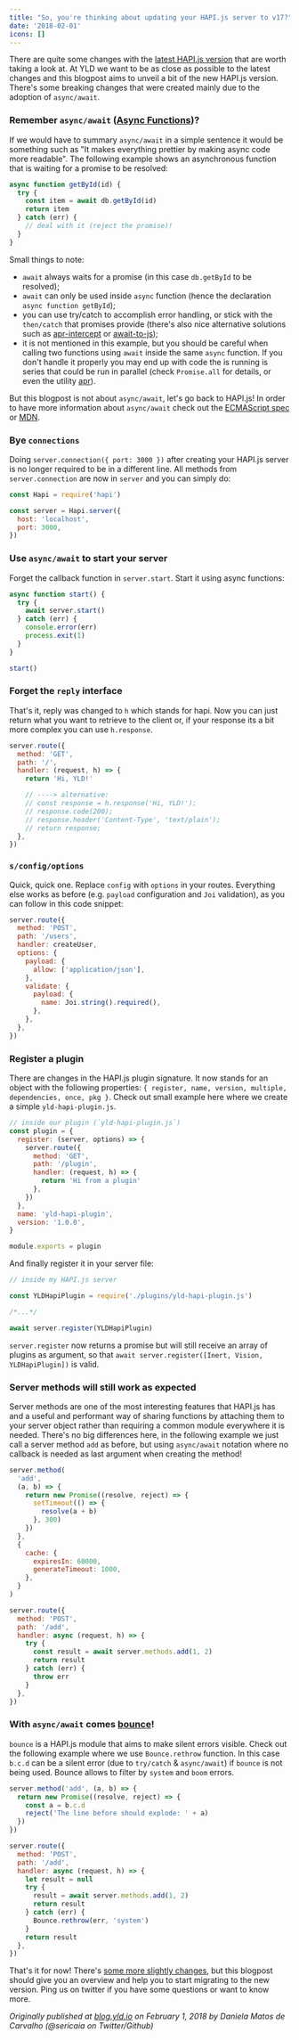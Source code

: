 ```yaml
---
title: "So, you're thinking about updating your HAPI.js server to v17?"
date: '2018-02-01'
icons: []
---
```


There are quite some changes with the [latest HAPI.js version](https://github.com/hapijs/hapi/issues/3658) that are worth taking a look at. At YLD we want to be as close as possible to the latest changes and this blogpost aims to unveil a bit of the new HAPI.js version. There's some breaking changes that were created mainly due to the adoption of `async/await`.

### Remember `async/await` ([Async Functions](https://github.com/tc39/ecmascript-asyncawait))?

If we would have to summary `async/await` in a simple sentence it would be something such as "It makes everything prettier by making async code more readable". The following example shows an asynchronous function that is waiting for a promise to be resolved:

```js
async function getById(id) {
  try {
    const item = await db.getById(id)
    return item
  } catch (err) {
    // deal with it (reject the promise)!
  }
}
```

Small things to note:

- `await` always waits for a promise (in this case `db.getById` to be resolved);
- `await` can only be used inside `async` function (hence the declaration `async function getById`);
- you can use try/catch to accomplish error handling, or stick with the `then/catch` that promises provide (there's also nice alternative solutions such as [apr-intercept](https://apr.js.org/#intercept) or [await-to-js](https://github.com/scopsy/await-to-js));
- it is not mentioned in this example, but you should be careful when calling two functions using `await` inside the same `async` function. If you don't handle it properly you may end up with code the is running is series that could be run in parallel (check `Promise.all` for details, or even the utility [apr](https://apr.js.org)).

But this blogpost is not about `async/await`, let's go back to HAPI.js! In order to have more information about `async/await` check out the [ECMAScript spec](https://tc39.github.io/ecma262/#sec-async-functions-abstract-operations) or [MDN](https://developer.mozilla.org/en-US/docs/Web/JavaScript/Reference/Statements/async_function).

### Bye `connections`

Doing `server.connection({ port: 3000 })` after creating your HAPI.js server is no longer required to be in a different line. All methods from `server.connection` are now in `server` and you can simply do:

```js
const Hapi = require('hapi')

const server = Hapi.server({
  host: 'localhost',
  port: 3000,
})
```

### Use `async/await` to start your server

Forget the callback function in `server.start`. Start it using async functions:

```js
async function start() {
  try {
    await server.start()
  } catch (err) {
    console.error(err)
    process.exit(1)
  }
}

start()
```

### Forget the `reply` interface

That's it, reply was changed to `h` which stands for hapi. Now you can just return what you want to retrieve to the client or, if your response its a bit more complex you can use `h.response`.

```js
server.route({
  method: 'GET',
  path: '/',
  handler: (request, h) => {
    return 'Hi, YLD!'

    // ----> alternative:
    // const response = h.response('Hi, YLD!');
    // response.code(200);
    // response.header('Content-Type', 'text/plain');
    // return response;
  },
})
```

### `s/config/options`

Quick, quick one. Replace `config` with `options` in your routes. Everything else works as before (e.g. `payload` configuration and `Joi` validation), as you can follow in this code snippet:

```js
server.route({
  method: 'POST',
  path: '/users',
  handler: createUser,
  options: {
    payload: {
      allow: ['application/json'],
    },
    validate: {
      payload: {
        name: Joi.string().required(),
      },
    },
  },
})
```

### Register a plugin

There are changes in the HAPI.js plugin signature. It now stands for an object with the following properties: `{ register, name, version, multiple, dependencies, once, pkg }`. Check out small example here where we create a simple `yld-hapi-plugin.js`.

```js
// inside our plugin (`yld-hapi-plugin.js`)
const plugin = {
  register: (server, options) => {
    server.route({
      method: 'GET',
      path: '/plugin',
      handler: (request, h) => {
        return 'Hi from a plugin'
      },
    })
  },
  name: 'yld-hapi-plugin',
  version: '1.0.0',
}

module.exports = plugin
```

And finally register it in your server file:

```js
// inside my HAPI.js server

const YLDHapiPlugin = require('./plugins/yld-hapi-plugin.js')

/*...*/

await server.register(YLDHapiPlugin)
```

`server.register` now returns a promise but will still receive an array of plugins as argument, so that `await server.register([Inert, Vision, YLDHapiPlugin])` is valid.

### Server methods will still work as expected

Server methods are one of the most interesting features that HAPI.js has and a useful and performant way of sharing functions by attaching them to your server object rather than requiring a common module everywhere it is needed. There's no big differences here, in the following example we just call a server method `add` as before, but using `async/await` notation where no callback is needed as last argument when creating the method!

```js
server.method(
  'add',
  (a, b) => {
    return new Promise((resolve, reject) => {
      setTimeout(() => {
        resolve(a + b)
      }, 300)
    })
  },
  {
    cache: {
      expiresIn: 60000,
      generateTimeout: 1000,
    },
  }
)

server.route({
  method: 'POST',
  path: '/add',
  handler: async (request, h) => {
    try {
      const result = await server.methods.add(1, 2)
      return result
    } catch (err) {
      throw err
    }
  },
})
```

### With `async/await` comes [bounce](https://github.com/hapijs/bounce)!

`bounce` is a HAPI.js module that aims to make silent errors visible. Check out the following example where we use `Bounce.rethrow` function. In this case `b.c.d` can be a silent error (due to `try/catch` & `async/await`) if `bounce` is not being used. Bounce allows to filter by `system` and `boom` errors.

```js
server.method('add', (a, b) => {
  return new Promise((resolve, reject) => {
    const a = b.c.d
    reject('The line before should explode: ' + a)
  })
})

server.route({
  method: 'POST',
  path: '/add',
  handler: async (request, h) => {
    let result = null
    try {
      result = await server.methods.add(1, 2)
      return result
    } catch (err) {
      Bounce.rethrow(err, 'system')
    }
    return result
  },
})
```

That's it for now! There's [some more slightly changes](https://github.com/hapijs/hapi/issues/3658), but this blogpost should give you an overview and help you to start migrating to the new version. Ping us on twitter if you have some questions or want to know more.

_Originally published at [blog.yld.io](https://blog.yld.io/) on February 1, 2018 by Daniela Matos de Carvalho (@sericaia on Twitter/Github)_
